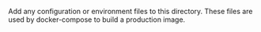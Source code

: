 Add any configuration or environment files to this directory. These 
files are used by docker-compose to build a production image.

